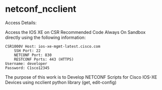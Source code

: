 # netconf_ncclient
Access Details:

Access the IOS XE on CSR Recommended Code Always On Sandbox directly using the following information:

    CSR1000V Host: ios-xe-mgmt-latest.cisco.com
        SSH Port: 22
        NETCONF Port: 830
        RESTCONF Ports: 443 (HTTPS) 
    Username: developer
    Password: C1sco12345


The purpose of this work is to Develop NETCONF Scripts for Cisco IOS-XE Devices using ncclient python library (get, edit-config)
